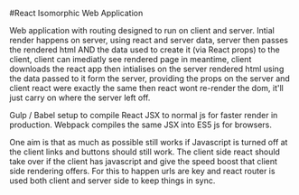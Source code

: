 #React Isomorphic Web Application

Web application with routing designed to run on client and server. Intial render happens
on server, using react and server data, server then passes the rendered html AND the 
data used to create it (via React props) to the client, client can imediatly see rendered page
in meantime, client downloads the react app then intialises on the server rendered html 
using the data passed to it form the server, providing the props on the server and client 
react were exactly the same then react wont re-render the dom, it'll just carry on 
where the server left off. 

Gulp / Babel setup to compile React JSX to normal js for faster render in production.
Webpack compiles the same JSX into ES5 js for browsers.

One aim is that as much as possible still works if Javascript is turned off at the client
links and buttons should still work. The client side react should take over if the client 
has javascript and give the speed boost that client side rendering offers. For this to 
happen urls are key and react router is used both client and server side to keep things in 
sync.


